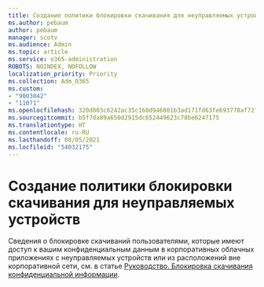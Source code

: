 ```yaml
---
title: Создание политики блокировки скачивания для неуправляемых устройств
ms.author: pebaum
author: pebaum
manager: scotv
ms.audience: Admin
ms.topic: article
ms.service: o365-administration
ROBOTS: NOINDEX, NOFOLLOW
localization_priority: Priority
ms.collection: Adm_O365
ms.custom:
- "9003042"
- "11071"
ms.openlocfilehash: 320d803c6242ac35c168d946001b3ad171fd63fe693778af72fb50fe305dc572
ms.sourcegitcommit: b5f7da89a650d2915dc652449623c78be6247175
ms.translationtype: HT
ms.contentlocale: ru-RU
ms.lasthandoff: 08/05/2021
ms.locfileid: "54032175"
---
```

# <a name="create-a-block-download-policy-for-unmanaged-devices"></a>Создание политики блокировки скачивания для неуправляемых устройств

Сведения о блокировке скачиваний пользователями, которые имеют доступ к вашим конфиденциальным данным в корпоративных облачных приложениях с неуправляемых устройств или из расположений вне корпоративной сети, см. в статье [Руководство. Блокировка скачивания конфиденциальной информации](https://docs.microsoft.com/cloud-app-security/use-case-proxy-block-session-aad).



